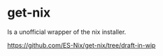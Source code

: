 # get-nix
Is a unofficial wrapper of the nix installer.


https://github.com/ES-Nix/get-nix/tree/draft-in-wip
